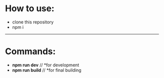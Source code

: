 
# How to use:
 * clone this repository
 * npm i
 -----------------------
# Commands:
 * **npm run dev** // *for development
 * **npm run build** // *for final building 
